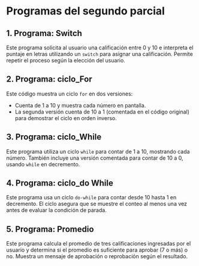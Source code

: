 # Programas del segundo parcial

## 1. Programa: Switch
Este programa solicita al usuario una calificación entre 0 y 10 e interpreta el puntaje en letras utilizando un `switch` para asignar una calificación. Permite repetir el proceso según la elección del usuario.

## 2. Programa: ciclo_For
Este código muestra un ciclo `for` en dos versiones:
- Cuenta de 1 a 10 y muestra cada número en pantalla.
- La segunda versión cuenta de 10 a 1 (comentada en el código original) para demostrar el ciclo en orden inverso.

## 3. Programa: ciclo_While
Este programa utiliza un ciclo `while` para contar de 1 a 10, mostrando cada número. También incluye una versión comentada para contar de 10 a 0, usando `while` en decremento.

## 4. Programa: ciclo_do While
Este programa usa un ciclo `do-while` para contar desde 10 hasta 1 en decremento. El ciclo asegura que se muestre el conteo al menos una vez antes de evaluar la condición de parada.

## 5. Programa: Promedio
Este programa calcula el promedio de tres calificaciones ingresadas por el usuario y determina si el promedio es suficiente para aprobar (7 o más) o no. Muestra un mensaje de aprobación o reprobación según el resultado.

